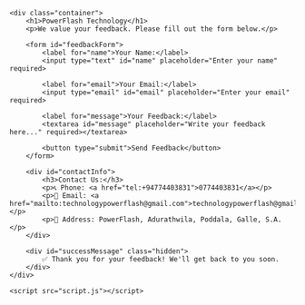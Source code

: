 <!DOCTYPE html>
<html lang="en">
<head>
    <meta charset="UTF-8">
    <meta name="viewport" content="width=device-width, initial-scale=1.0">
    <title>PowerFlash Technology - Feedback</title>
    <link rel="stylesheet" href="style.css">
</head>
<body>

    <div class="container">
        <h1>PowerFlash Technology</h1>
        <p>We value your feedback. Please fill out the form below.</p>

        <form id="feedbackForm">
            <label for="name">Your Name:</label>
            <input type="text" id="name" placeholder="Enter your name" required>

            <label for="email">Your Email:</label>
            <input type="email" id="email" placeholder="Enter your email" required>

            <label for="message">Your Feedback:</label>
            <textarea id="message" placeholder="Write your feedback here..." required></textarea>

            <button type="submit">Send Feedback</button>
        </form>

        <div id="contactInfo">
            <h3>Contact Us:</h3>
            <p>📞 Phone: <a href="tel:+94774403831">0774403831</a></p>
            <p>📧 Email: <a href="mailto:technologypowerflash@gmail.com">technologypowerflash@gmail.com</a></p>
            <p>📍 Address: PowerFlash, Adurathwila, Poddala, Galle, S.A.</p>
        </div>

        <div id="successMessage" class="hidden">
            ✅ Thank you for your feedback! We'll get back to you soon.
        </div>
    </div>

    <script src="script.js"></script>

</body>
</html>
